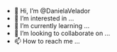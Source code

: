 - 👋 Hi, I’m @DanielaVelador
- 👀 I’m interested in ...
- 🌱 I’m currently learning ...
- 💞️ I’m looking to collaborate on ...
- 📫 How to reach me ...

<!---
DanielaVelador/DanielaVelador is a ✨ special ✨ repository because its `README.md` (this file) appears on your GitHub profile.
You can click the Preview link to take a look at your changes.
--->
